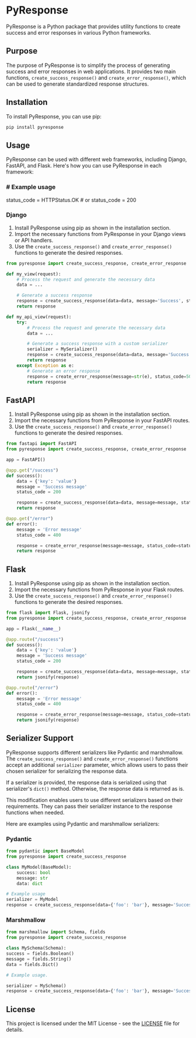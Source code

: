 # PyResponse

PyResponse is a Python package that provides utility functions to create success and error responses in various Python frameworks.

## Purpose

The purpose of PyResponse is to simplify the process of generating success and error responses in web applications. It provides two main functions, `create_success_response()` and `create_error_response()`, which can be used to generate standardized response structures.

## Installation

To install PyResponse, you can use pip:

```bash
pip install pyresponse

```

## Usage

PyResponse can be used with different web frameworks, including Django, FastAPI, and Flask. Here's how you can use PyResponse in each framework:

### # Example usage

status_code = HTTPStatus.OK # or status_code = 200

### Django

1. Install PyResponse using pip as shown in the installation section.
2. Import the necessary functions from PyResponse in your Django views or API handlers.
3. Use the `create_success_response()` and `create_error_response()` functions to generate the desired responses.

```python
from pyresponse import create_success_response, create_error_response

def my_view(request):
    # Process the request and generate the necessary data
    data = ...

    # Generate a success response
    response = create_success_response(data=data, message='Success', status_code=200)
    return response

def my_api_view(request):
    try:
        # Process the request and generate the necessary data
        data = ...

        # Generate a success response with a custom serializer
        serializer = MySerializer()
        response = create_success_response(data=data, message='Success', serializer=serializer, status_code=200)
        return response
    except Exception as e:
        # Generate an error response
        response = create_error_response(message=str(e), status_code=500)
        return response
```

## FastAPI

1. Install PyResponse using pip as shown in the installation section.
2. Import the necessary functions from PyResponse in your FastAPI routes.
3. Use the `create_success_response()` and `create_error_response()` functions to generate the desired responses.

```python
from fastapi import FastAPI
from pyresponse import create_success_response, create_error_response

app = FastAPI()

@app.get("/success")
def success():
    data = {'key': 'value'}
    message = 'Success message'
    status_code = 200

    response = create_success_response(data=data, message=message, status_code=status_code)
    return response

@app.get("/error")
def error():
    message = 'Error message'
    status_code = 400

    response = create_error_response(message=message, status_code=status_code)
    return response
```

## Flask

1. Install PyResponse using pip as shown in the installation section.
2. Import the necessary functions from PyResponse in your Flask routes.
3. Use the `create_success_response()` and `create_error_response()` functions to generate the desired responses.

```python
from flask import Flask, jsonify
from pyresponse import create_success_response, create_error_response

app = Flask(__name__)

@app.route("/success")
def success():
    data = {'key': 'value'}
    message = 'Success message'
    status_code = 200

    response = create_success_response(data=data, message=message, status_code=status_code)
    return jsonify(response)

@app.route("/error")
def error():
    message = 'Error message'
    status_code = 400

    response = create_error_response(message=message, status_code=status_code)
    return jsonify(response)
```

## Serializer Support

PyResponse supports different serializers like Pydantic and marshmallow. The `create_success_response()` and `create_error_response()` functions accept an additional `serializer` parameter, which allows users to pass their chosen serializer for serializing the response data.

If a serializer is provided, the response data is serialized using that serializer's `dict()` method. Otherwise, the response data is returned as is.

This modification enables users to use different serializers based on their requirements. They can pass their serializer instance to the response functions when needed.

Here are examples using Pydantic and marshmallow serializers:

### Pydantic

```python
from pydantic import BaseModel
from pyresponse import create_success_response

class MyModel(BaseModel):
    success: bool
    message: str
    data: dict

# Example usage
serializer = MyModel
response = create_success_response(data={'foo': 'bar'}, message='Success', serializer=serializer)
```

### Marshmallow

```python
from marshmallow import Schema, fields
from pyresponse import create_success_response

class MySchema(Schema):
success = fields.Boolean()
message = fields.String()
data = fields.Dict()

# Example usage.

serializer = MySchema()
response = create_success_response(data={'foo': 'bar'}, message='Success', serializer=serializer)
```

## License

This project is licensed under the MIT License - see the [LICENSE](LICENSE) file for details.
